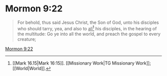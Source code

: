 # Mormon 9:22

> For behold, thus said Jesus Christ, the Son of God, unto his disciples who should tarry, yea, and also to <u>all</u>[^a] his disciples, in the hearing of the multitude: Go ye into all the world, and preach the gospel to every creature;

[Mormon 9:22](https://www.churchofjesuschrist.org/study/scriptures/bofm/morm/9?lang=eng&id=p22#p22)


[^a]: [[Mark 16.15|Mark 16:15]]. [[Missionary Work|TG Missionary Work]]; [[World|World]].  
